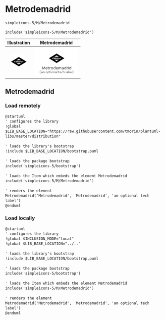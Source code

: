 # Metrodemadrid


```text
simpleicons-5/M/Metrodemadrid
```

```text
include('simpleicons-5/M/Metrodemadrid')
```



| Illustration | Metrodemadrid |
| :---: | :---: |
| ![illustration for Illustration](../../simpleicons-5/M/Metrodemadrid.png) | ![illustration for Metrodemadrid](../../simpleicons-5/M/Metrodemadrid.Local.png) |




## Metrodemadrid

### Load remotely
```plantuml
@startuml
' configures the library
!global $LIB_BASE_LOCATION="https://raw.githubusercontent.com/tmorin/plantuml-libs/master/distribution"

' loads the library's bootstrap
!include $LIB_BASE_LOCATION/bootstrap.puml

' loads the package bootstrap
include('simpleicons-5/bootstrap')

' loads the Item which embeds the element Metrodemadrid
include('simpleicons-5/M/Metrodemadrid')

' renders the element
Metrodemadrid('Metrodemadrid', 'Metrodemadrid', 'an optional tech label')
@enduml
```

### Load locally
```plantuml
@startuml
' configures the library
!global $INCLUSION_MODE="local"
!global $LIB_BASE_LOCATION="../.."

' loads the library's bootstrap
!include $LIB_BASE_LOCATION/bootstrap.puml

' loads the package bootstrap
include('simpleicons-5/bootstrap')

' loads the Item which embeds the element Metrodemadrid
include('simpleicons-5/M/Metrodemadrid')

' renders the element
Metrodemadrid('Metrodemadrid', 'Metrodemadrid', 'an optional tech label')
@enduml
```

